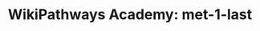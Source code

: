 ---
authors:
- SMBachmann
description: Signaling Pathway
last-edited: 2022-02-06
organisms:
- Homo sapiens
redirect_from:
- /index.php/Pathway:WP5161
- /instance/WP5161
schema-jsonld:
- '@context': https://schema.org/
  '@id': https://wikipathways.github.io/pathways/WP5161.html
  '@type': Dataset
  creator:
    '@type': Organization
    name: WikiPathways
  description: Signaling Pathway
  keywords:
  - Mevalonic acid
  - HMGCR
  - (S)-2,3-Epoxysqualene
  - FDFT1
  - Dimethylallyl pyrophosphate
  - Mevalonic acid 5-pyrophosphate
  - MVD
  - IDI1
  - MSMO1
  - HMG-CoA
  - isopentenyl pyrophosphate
  - Squalene
  - CYP51A1
  - Geranyl-PP
  - SC5DL
  - Lanosterin
  - HMGCS1
  - Mevalonic acid-5P
  - 7-Dehydrocholesterol
  - NSDHL
  - MVK
  - farnesyl pyrophosphate
  - DHCR7
  - SQLE
  - Acetyl-CoA
  - LSS
  - FDPS
  - cholesterol
  - Lathosterol
  - PMVK
  license: CC0
  name: 'WikiPathways Academy: met-1-last'
seo: CreativeWork
title: 'WikiPathways Academy: met-1-last'
wpid: WP5161
---